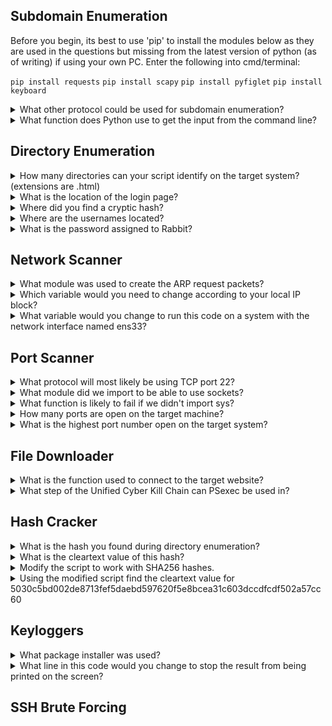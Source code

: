 ## Subdomain Enumeration 

Before you begin, its best to use 'pip' to install the modules below as they are used in the questions but missing from the latest version of python (as of writing) if using your own PC. Enter the following into cmd/terminal:
  <p></p>
  
``` pip install requests ```
``` pip install scapy ```
``` pip install pyfiglet ```
``` pip install keyboard ```

<details>
<summary> What other protocol could be used for subdomain enumeration? </summary>
<p></p>
  
  Domain Name Servers can have public-facing subdomains that can prove useful. The website https://dnsdumpster.com/ is a perfect example of this. Using the tryhackme website as an example search, this website can provide a basic domain map exposing a few (but not for certain all) subdomains attached to this address.
  
  ![image](https://user-images.githubusercontent.com/66912443/185466583-f0b08983-eac9-4306-adb3-c99e343b5f95.png)

  
 ```Answer = dns ```
  
</details>

<details>
<summary> What function does Python use to get the input from the command line? </summary>
  <p></p>
  
  'sys.argv' contains the command-line arguments passed to the script.
  
 ``` Answer = sys.argv ```
  
</details>

## Directory Enumeration 

<details>
<summary> How many directories can your script identify on the target system? (extensions are .html) </summary>
  <p></p>
  When downloading the task file, you'll need to change it to 'wordlist.txt' rather than 'wordlist2.txt' or it will not work. Then after the code is copied and run in CMD you should see the following:
  <p></p>
  
![image](https://user-images.githubusercontent.com/66912443/185468543-e0e0615a-10e9-4176-969f-3e635b84a2bf.png)

  ``` Answer = 4 ```

</details>

<details>
<summary> What is the location of the login page? </summary>
  <p></p>
Either by trying all 4 directories, or from guessing by the name, you can work out that "/private.html" holds the login page as seen below:
  <p></p>
  
  ![image](https://user-images.githubusercontent.com/66912443/185469387-1701301f-c321-4519-8310-f33f876f38a9.png)

  ``` Answer = private.html ```
  
</details>

<details>
<summary> Where did you find a cryptic hash? </summary>
  <p></p>
  
"/apollo.html" hides the cryptic hash

![image](https://user-images.githubusercontent.com/66912443/185470666-9e090ce9-7b71-4e30-90c9-077490462896.png)  
  
  ``` Answer = apollo.html ```

</details>

<details>
<summary> Where are the usernames located? </summary>
  <p></p>
"/surfer.html" gives a way an unfortunate amount of information about the users.
  
![image](https://user-images.githubusercontent.com/66912443/185471052-bcd1af66-30b3-469b-bebc-d61824ab8b5e.png)

``` Answer = surfer.html ```  
  
</details>

<details>
<summary> What is the password assigned to Rabbit? </summary>
  <p></p>
  
``` Answer = LOUSYRABBO ```

</details>

## Network Scanner

<details>
<summary> What module was used to create the ARP request packets? </summary>
  <p></p>
  "scapy" is a python packet manipulation tool.
  <p></p>
  
  ``` Answer = scapy ```

</details>

<details>
<summary> Which variable would you need to change according to your local IP block? </summary>
  <p></p>
  As seen on line 4, the variable 'ip_range" determines the IP block as it starts 10.10.X.X, as does our active machine
  <p></p>
  
![image](https://user-images.githubusercontent.com/66912443/185473319-9708a6e3-72a1-4866-a686-fdcb0bfb6c75.png)

  
``` Answer = ip_range ```

</details>

<details>
<summary> What variable would you change to run this code on a system with the network interface named ens33? </summary>
  <p></p>
  
  ``` Answer = interface ```

</details>

## Port Scanner

<details>
<summary> What protocol will most likely be using TCP port 22? </summary>
  <p></p>
SSH uses port 22
  <p></p>
  
``` Answer = ssh ```

</details>

<details>
<summary> What module did we import to be able to use sockets?  </summary>
  <p></p>
  
``` Answer = socket ```

</details>

<details>
<summary> What function is likely to fail if we didn't import sys? </summary>
  <p></p>

  "sys.stdout.flush()" as it uses the sys function at the beginning.
  
  ``` Answer = sys.stdout.flush() ```

</details>

<details>
<summary> How many ports are open on the target machine? </summary>
<p></p>

``` Answer = 3 ```

</details>

<details>
<summary> What is the highest port number open on the target system? </summary>
<p></p>

``` Answer = 2100 ```

</details>

## File Downloader

<details>
<summary> What is the function used to connect to the target website? </summary>
<p></p> 
  
``` Answer = requests.get() ```

</details>

<details>
<summary> What step of the Unified Cyber Kill Chain can PSexec be used in? </summary>
<p></p>
To begin with, some definitions:
  <p></p>

  <li> PsExec is a light-weight telnet-replacement that lets you execute processes on other systems. </ul>
  <li> The Unified Kill Chains provides insight into the tactics that hackers employ to attain objectives in cyber attacks. </ul>
  </li></li>
  
  <p></p>
  
  More information on the Unified Cyber Kill Chain here --> https://warnerchad.medium.com/unified-kill-chain-in-cyber-threat-intelligence-b577bf340ceb
  
  There are 18 steps to the Cyber Kill Chain. As PsExec cis a telnet replacement, it would make sense for it to be used in the "Lateral Movement" phase as it can be used to control and execute on other systems with full interactivity.
    
``` Answer = Lateral Movement ```

</details>

## Hash Cracker

<details>
<summary> What is the hash you found during directory enumeration? </summary>
<p></p>
This is the hash found at apollo.html
  <p></p>
  
```Answer = cd13b6a6af66fb774faa589a9d18f906 ```

</details>

<details>
<summary> What is the cleartext value of this hash? </summary>
  <p></p>
Still using the same wordlist as earlier, when the program is run enter the exact location of the wordlist followed by the hash (as seen below) to get the answer.
  <p></p>
  
![image](https://user-images.githubusercontent.com/66912443/185484289-2c68be94-6179-40b7-a61a-7e18a0c09240.png)
  
  ```Answer = rainbow ```

</details>

<details>
<summary> Modify the script to work with SHA256 hashes. </summary>
  <p></p>
To make this work you literally need to modify a single line from this:
  <p></p>
  
  ```hash_ob = hashlib.md5(line.strip().encode())```
  <p></p>
  To This:
  <p></p>
  
  ```hash_ob = hashlib.sha256(line.strip().encode())```
  
</details>

<details>
<summary> Using the modified script find the cleartext value for 5030c5bd002de8713fef5daebd597620f5e8bcea31c603dccdfcdf502a57cc60 </summary>
<p></p>
Still using the same wordlist again, when the program is run enter the exact location of the wordlist followed by the new hash (as seen below) to get the answer.
  <p></p>
  
![image](https://user-images.githubusercontent.com/66912443/185484871-d5ded682-5648-4569-85ef-9fb9f6ea47c8.png)

  ``` Answer = redwings ```
</details>

## Keyloggers

<details>
<summary> What package installer was used? </summary>
<p></p>
  
  ``` Answer = pip3 ```

</details>

<details>
<summary> What line in this code would you change to stop the result from being printed on the screen? </summary>
<p></p>
  
  "keyboard.play will play back the keys recorded by keyboard.record"
  
  <p></p>
  
  ``` Answer = keyboard.play(keys) ```

</details>

## SSH Brute Forcing 
